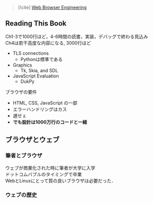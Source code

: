 > [!cite]
> [Web Browser Engineering](https://browser.engineering)

## Reading This Book
Ch1-3で1000行ほど，4-6時間の読書，実装，デバッグで終わる見込み<br>
Ch4は若干高度な内容になる, 3000行ほど
- TLS connections
	- Pythonは標準である
- Graphics
	- Tk, Skia, and SDL
- JavaScript Evaluation
	- DukPy

ブラウザの要件
- HTML, CSS, JavaScript の一部
- エラーハンドリングはカス
- 遅せぇ
- **でも設計は1000万行のコードと一緒**

## ブラウザとウェブ
### 筆者とブラウザ
ウェブが商業化された時に筆者が大学に入学<br>
ドットコムバブルのタイミングで卒業<br>
WebとLinuxにとって質の良いブラウザは必要だった．<br>
### ウェブの歴史
